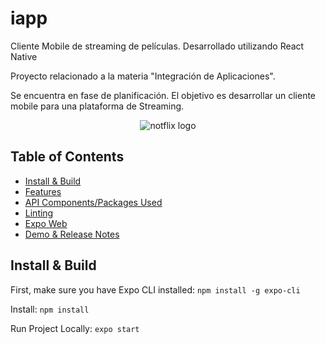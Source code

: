 # iapp
Cliente Mobile de streaming de películas. Desarrollado utilizando React Native

Proyecto relacionado a la materia "Integración de Aplicaciones".

Se encuentra en fase de planificación. El objetivo es desarrollar un cliente mobile para una plataforma de Streaming.

<p align="center">
  <img alt="notflix logo" src="https://github.com/machi918/iapp/blob/master/src/assets/app_icon.png" />
</p>

## Table of Contents

- [Install & Build](#install--build)
- [Features](#features)
- [API Components/Packages Used](#api-componentspackages-used)
- [Linting](#linting)
- [Expo Web](#expo-web)
- [Demo & Release Notes](#release-notes)


## Install & Build

First, make sure you have Expo CLI installed: `npm install -g expo-cli`

Install: `npm install`

Run Project Locally: `expo start`
